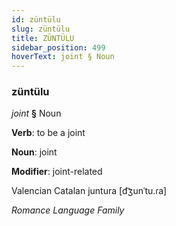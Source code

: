 ```yaml
---
id: züntülu
slug: züntülu
title: ZÜNTÜLU
sidebar_position: 499
hoverText: joint § Noun
---
```


### züntülu

*joint* **§** Noun

**Verb**: to be a joint

**Noun**: joint

**Modifier**: joint-related

Valencian Catalan juntura [d͡ʒunˈtu.ɾa]

*Romance Language Family*